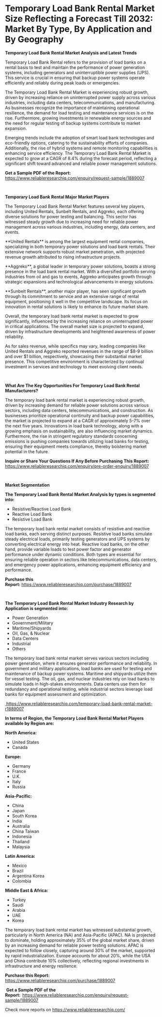<p><h1>Temporary Load Bank Rental Market Size Reflecting a Forecast Till 2032: Market By Type, By Application and By Geography</h1></p><p><strong>Temporary Load Bank Rental Market Analysis and Latest Trends</strong></p>
<p><p>Temporary Load Bank Rental refers to the provision of load banks on a rental basis to test and maintain the performance of power generation systems, including generators and uninterruptible power supplies (UPS). This service is crucial in ensuring that backup power systems operate efficiently and reliably during peak loads or emergencies.</p><p>The Temporary Load Bank Rental Market is experiencing robust growth, driven by increasing reliance on uninterrupted power supply across various industries, including data centers, telecommunications, and manufacturing. As businesses recognize the importance of maintaining operational resilience, the demand for load testing and maintenance services is on the rise. Furthermore, growing investments in renewable energy sources and the need for regular testing of backup systems contribute to market expansion.</p><p>Emerging trends include the adoption of smart load bank technologies and eco-friendly options, catering to the sustainability efforts of companies. Additionally, the rise of hybrid systems and remote monitoring capabilities is enhancing service efficiency. The Temporary Load Bank Rental Market is expected to grow at a CAGR of 8.4% during the forecast period, reflecting a significant shift toward advanced and reliable power management solutions.</p></p>
<p><strong>Get a Sample PDF of the Report:&nbsp;</strong> <a href="https://www.reliableresearchiq.com/enquiry/request-sample/1889007?utm_campaign=1088&utm_medium=2&utm_source=Github&utm_content=ia&utm_term=14012025&utm_id=temporary-load-bank-rental">https://www.reliableresearchiq.com/enquiry/request-sample/1889007</a></p>
<p>&nbsp;</p>
<p><strong>Temporary Load Bank Rental Major Market Players</strong></p>
<p><p>The Temporary Load Bank Rental Market features several key players, including United Rentals, Sunbelt Rentals, and Aggreko, each offering diverse solutions for power testing and balancing. This sector has witnessed steady growth due to increasing need for reliable power management across various industries, including energy, data centers, and events.</p><p>**United Rentals** is among the largest equipment rental companies, specializing in both temporary power solutions and load bank rentals. Their extensive network supports robust market penetration, with projected revenue growth attributed to rising infrastructure projects.</p><p>**Aggreko**, a global leader in temporary power solutions, boasts a strong presence in the load bank rental market. With a diversified portfolio serving industries from oil and gas to events, Aggreko anticipates growth through strategic expansions and technological advancements in energy solutions.</p><p>**Sunbelt Rentals**, another major player, has seen significant growth through its commitment to service and an extensive range of rental equipment, positioning it well in the competitive landscape. Its focus on innovation in rental solutions is likely to enhance its future market share.</p><p>Overall, the temporary load bank rental market is expected to grow significantly, influenced by the increasing reliance on uninterrupted power in critical applications. The overall market size is projected to expand, driven by infrastructure developments and heightened awareness of power reliability.</p><p>As for sales revenue, while specifics may vary, leading companies like United Rentals and Aggreko reported revenues in the range of $8-9 billion and over $1 billion, respectively, showcasing their substantial market presence. This competitive environment is characterized by continual investment in services and technology to meet evolving client needs.</p></p>
<p>&nbsp;</p>
<p><strong>What Are The Key Opportunities For Temporary Load Bank Rental Manufacturers?</strong></p>
<p><p>The temporary load bank rental market is experiencing robust growth, driven by increasing demand for reliable power solutions across various sectors, including data centers, telecommunications, and construction. As businesses prioritize operational continuity and backup power capabilities, the market is projected to expand at a CAGR of approximately 5-7% over the next five years. Innovations in load bank technology, along with a growing emphasis on sustainability, are also influencing market dynamics. Furthermore, the rise in stringent regulatory standards concerning emissions is pushing companies towards utilizing load banks for testing, ensuring their equipment meets compliance, thereby bolstering market potential in the future.</p></p>
<p><strong>Inquire or Share Your Questions If Any Before Purchasing This Report:</strong> <a href="https://www.reliableresearchiq.com/enquiry/pre-order-enquiry/1889007?utm_campaign=1088&utm_medium=2&utm_source=Github&utm_content=ia&utm_term=14012025&utm_id=temporary-load-bank-rental">https://www.reliableresearchiq.com/enquiry/pre-order-enquiry/1889007</a></p>
<p>&nbsp;</p>
<p><strong>Market Segmentation</strong></p>
<p><strong>The Temporary Load Bank Rental Market Analysis by types is segmented into:</strong></p>
<p><ul><li>Resistive/Reactive Load Bank</li><li>Reactive Load Bank</li><li>Resistive Load Bank</li></ul></p>
<p><p>The temporary load bank rental market consists of resistive and reactive load banks, each serving distinct purposes. Resistive load banks simulate steady electrical loads, primarily testing generators and UPS systems by converting electrical energy into heat. Reactive load banks, on the other hand, provide variable loads to test power factor and generator performance under dynamic conditions. Both types are essential for ensuring reliable operation in sectors like telecommunications, data centers, and emergency power applications, enhancing equipment efficiency and performance.</p></p>
<p><strong>Purchase this Report:&nbsp;</strong><a href="https://www.reliableresearchiq.com/purchase/1889007?utm_campaign=1088&utm_medium=2&utm_source=Github&utm_content=ia&utm_term=14012025&utm_id=temporary-load-bank-rental">https://www.reliableresearchiq.com/purchase/1889007</a></p>
<p>&nbsp;</p>
<p><strong>The Temporary Load Bank Rental Market Industry Research by Application is segmented into:</strong></p>
<p><ul><li>Power Generation</li><li>Government/Military</li><li>Maritime/Shipyards</li><li>Oil, Gas, & Nuclear</li><li>Data Centers</li><li>Industrial</li><li>Others</li></ul></p>
<p><p>The temporary load bank rental market serves various sectors including power generation, where it ensures generator performance and reliability. In government and military applications, load banks are used for testing and maintenance of backup power systems. Maritime and shipyards utilize them for vessel testing. The oil, gas, and nuclear industries rely on load banks to simulate loads in high-stakes environments. Data centers use them for redundancy and operational testing, while industrial sectors leverage load banks for equipment assessment and optimization.</p></p>
<p><a href="https://www.reliableresearchiq.com/temporary-load-bank-rental-market-r1889007?utm_campaign=1088&utm_medium=2&utm_source=Github&utm_content=ia&utm_term=14012025&utm_id=temporary-load-bank-rental">&nbsp;https://www.reliableresearchiq.com/temporary-load-bank-rental-market-r1889007</a></p>
<p><strong>In terms of Region, the Temporary Load Bank Rental Market Players available by Region are:</strong></p>
<p>
    <p> <strong> North America: </strong>
        <ul>
            <li>United States</li>
            <li>Canada</li>
        </ul>
        </p> 
    <p> <strong> Europe: </strong>
        <ul>
            <li>Germany</li>
            <li>France</li>
            <li>U.K.</li>
            <li>Italy</li>
            <li>Russia</li>
        </ul>
        </p> 
    <p> <strong> Asia-Pacific: </strong>
        <ul>
            <li>China</li>
            <li>Japan</li>
            <li>South Korea</li>
            <li>India</li>
            <li>Australia</li>
            <li>China Taiwan</li>
            <li>Indonesia</li>
            <li>Thailand</li>
            <li>Malaysia</li>
        </ul>
        </p> 
    <p> <strong> Latin America: </strong>
        <ul>
            <li>Mexico</li>
            <li>Brazil</li>
            <li>Argentina Korea</li>
            <li>Colombia</li>
        </ul>
        </p> 
    <p> <strong> Middle East & Africa: </strong>
        <ul>
            <li>Turkey</li>
            <li>Saudi</li>
            <li>Arabia</li>
            <li>UAE</li>
            <li>Korea</li>
        </ul>
    </p>
    </p>
<p><p>The temporary load bank rental market has witnessed substantial growth, particularly in North America (NA) and Asia-Pacific (APAC). NA is projected to dominate, holding approximately 35% of the global market share, driven by an increasing demand for reliable power testing solutions. APAC is expected to follow closely, capturing around 30% of the market, supported by rapid industrialization. Europe accounts for about 20%, while the USA and China contribute 10% collectively, reflecting regional investments in infrastructure and energy resilience.</p></p>
<p><strong>Purchase this Report: </strong><a href="https://www.reliableresearchiq.com/purchase/1889007?utm_campaign=1088&utm_medium=2&utm_source=Github&utm_content=ia&utm_term=14012025&utm_id=temporary-load-bank-rental">https://www.reliableresearchiq.com/purchase/1889007</a></p>
<p>&nbsp;<strong>Get a Sample PDF of the Report:&nbsp;&nbsp;</strong><a href="https://www.reliableresearchiq.com/enquiry/request-sample/1889007?utm_campaign=1088&utm_medium=2&utm_source=Github&utm_content=ia&utm_term=14012025&utm_id=temporary-load-bank-rental">https://www.reliableresearchiq.com/enquiry/request-sample/1889007</a></p>
<p><strong></strong></p>
<p>Check more reports on <a href="https://www.reliableresearchiq.com/?utm_campaign=1088&utm_medium=2&utm_source=Github&utm_content=ia&utm_term=14012025&utm_id=temporary-load-bank-rental">https://www.reliableresearchiq.com/</a></p>